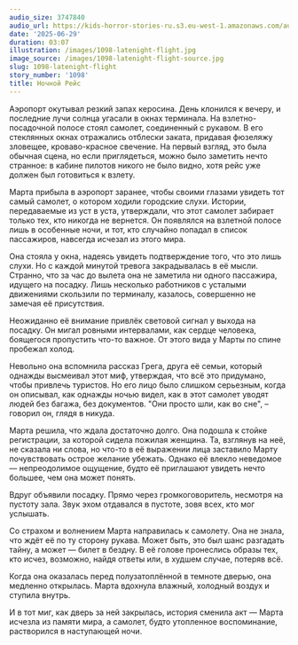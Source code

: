 ```yaml
---
audio_size: 3747840
audio_url: https://kids-horror-stories-ru.s3.eu-west-1.amazonaws.com/audio/1098-latenight-flight.mp3
date: '2025-06-29'
duration: 03:07
illustration: /images/1098-latenight-flight.jpg
image_source: /images/1098-latenight-flight-source.jpg
slug: 1098-latenight-flight
story_number: '1098'
title: Ночной Рейс
---
```


Аэропорт окутывал резкий запах керосина. День клонился к вечеру, и последние лучи солнца угасали в окнах терминала. На взлетно-посадочной полосе стоял самолет, соединенный с рукавом. В его стеклянных окнах отражались отблески заката, придавая фюзеляжу зловещее, кроваво-красное свечение. На первый взгляд, это была обычная сцена, но если приглядеться, можно было заметить нечто странное: в кабине пилотов никого не было видно, хотя рейс уже должен был готовиться к взлету.

Марта прибыла в аэропорт заранее, чтобы своими глазами увидеть тот самый самолет, о котором ходили городские слухи. Истории, передаваемые из уст в уста, утверждали, что этот самолет забирает только тех, кто никогда не вернется. Он появлялся на взлетной полосе лишь в особенные ночи, и тот, кто случайно попадал в список пассажиров, навсегда исчезал из этого мира.

Она стояла у окна, надеясь увидеть подтверждение того, что это лишь слухи. Но с каждой минутой тревога закрадывалась в её мысли. Странно, что за час до вылета она не заметила ни одного пассажира, идущего на посадку. Лишь несколько работников с усталыми движениями скользили по терминалу, казалось, совершенно не замечая её присутствия.

Неожиданно её внимание привлёк световой сигнал у выхода на посадку. Он мигал ровными интервалами, как сердце человека, боящегося пропустить что-то важное. От этого вида у Марты по спине пробежал холод.

Невольно она вспомнила рассказ Грега, друга её семьи, который однажды высмеивал этот миф, утверждая, что всё это придумано, чтобы привлечь туристов. Но его лицо было слишком серьезным, когда он описывал, как однажды ночью видел, как в этот самолет уводят людей без багажа, без документов. "Они просто шли, как во сне", – говорил он, глядя в никуда.

Марта решила, что ждала достаточно долго. Она подошла к стойке регистрации, за которой сидела пожилая женщина. Та, взглянув на неё, не сказала ни слова, но что-то в её выражении лица заставило Марту почувствовать острое желание убежать. Однако её влекло неведомое — непреодолимое ощущение, будто её приглашают увидеть нечто большее, чем она может понять.

Вдруг объявили посадку. Прямо через громкоговоритель, несмотря на пустоту зала. Звук эхом отдавался в пустоте, зовя всех, кто мог услышать.

Со страхом и волнением Марта направилась к самолету. Она не знала, что ждёт её по ту сторону рукава. Может быть, это был шанс разгадать тайну, а может — билет в бездну. В её голове пронеслись образы тех, кто исчез, возможно, найдя ответы или, в худшем случае, потеряв всё.

Когда она оказалась перед полузатоплённой в темноте дверью, она медленно открылась. Марта вдохнула влажный, холодный воздух и ступила внутрь.

И в тот миг, как дверь за ней закрылась, история сменила акт — Марта исчезла из памяти мира, а самолет, будто утопленное воспоминание, растворился в наступающей ночи.